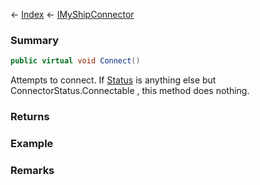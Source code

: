 ← [Index](Api-Index) ← [IMyShipConnector](Sandbox.ModAPI.Ingame.IMyShipConnector)

### Summary

```csharp
public virtual void Connect()
```

Attempts to connect. If [Status](Sandbox.ModAPI.Ingame.IMyShipConnector.Status) is anything else but ConnectorStatus.Connectable , this method does nothing.

### Returns

### Example

### Remarks

